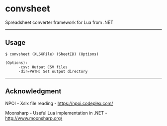 # convsheet
Spreadsheet converter framework for Lua from .NET

-----

## Usage

```
$ convsheet (XLSXFile) (SheetID) (Options)

(Options):
      -csv: Output CSV files
      -dir=PATH: Set output directory
```

-----

## Acknowledgment

NPOI - Xslx file reading - https://npoi.codeplex.com/

Moonsharp - Useful Lua implementation in .NET - http://www.moonsharp.org/


